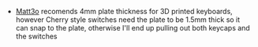 - [Matt3o](https://matt3o.com/) recomends 4mm plate thickness for 3D printed keyboards,
however Cherry style switches need the plate to be 1.5mm thick so it can snap to 
the plate, otherwise I'll end up pulling out both keycaps and the switches